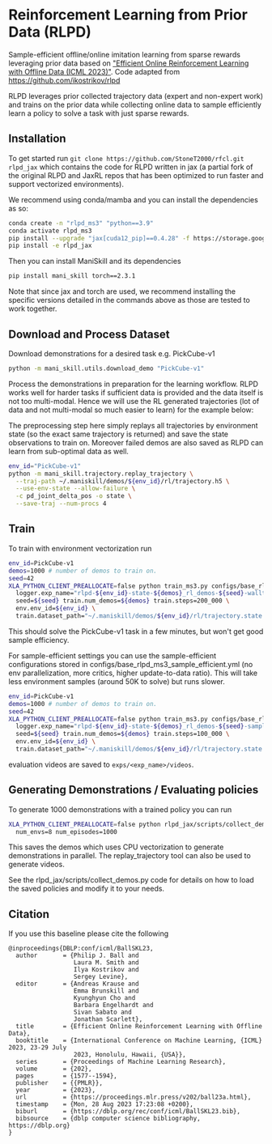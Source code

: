 # Reinforcement Learning from Prior Data (RLPD)

Sample-efficient offline/online imitation learning from sparse rewards leveraging prior data based on ["Efficient Online Reinforcement Learning with Offline Data
(ICML 2023)"](https://arxiv.org/abs/2302.02948). Code adapted from https://github.com/ikostrikov/rlpd

RLPD leverages prior collected trajectory data (expert and non-expert work) and trains on the prior data while collecting online data to sample efficiently learn a policy to solve a task with just sparse rewards.

## Installation

To get started run `git clone https://github.com/StoneT2000/rfcl.git rlpd_jax` which contains the code for RLPD written in jax (a partial fork of the original RLPD and JaxRL repos that has been optimized to run faster and support vectorized environments).

We recommend using conda/mamba and you can install the dependencies as so:

```bash
conda create -n "rlpd_ms3" "python==3.9"
conda activate rlpd_ms3
pip install --upgrade "jax[cuda12_pip]==0.4.28" -f https://storage.googleapis.com/jax-releases/jax_cuda_releases.html
pip install -e rlpd_jax
```

Then you can install ManiSkill and its dependencies

```bash
pip install mani_skill torch==2.3.1
```
Note that since jax and torch are used, we recommend installing the specific versions detailed in the commands above as those are tested to work together.

## Download and Process Dataset

Download demonstrations for a desired task e.g. PickCube-v1
```bash
python -m mani_skill.utils.download_demo "PickCube-v1"
```

<!-- TODO (stao): note how this part can be optional if user wants to do action free learning -->
Process the demonstrations in preparation for the learning workflow. RLPD works well for harder tasks if sufficient data is provided and the data itself is not too multi-modal. Hence we will use the RL generated trajectories (lot of data and not multi-modal so much easier to learn) for the example below:


The preprocessing step here simply replays all trajectories by environment state (so the exact same trajectory is returned) and save the state observations to train on. Moreover failed demos are also saved as RLPD can learn from sub-optimal data as well.

```bash
env_id="PickCube-v1"
python -m mani_skill.trajectory.replay_trajectory \
  --traj-path ~/.maniskill/demos/${env_id}/rl/trajectory.h5 \
  --use-env-state --allow-failure \
  -c pd_joint_delta_pos -o state \
  --save-traj --num-procs 4
```

## Train

To train with environment vectorization run

```bash
env_id=PickCube-v1
demos=1000 # number of demos to train on.
seed=42
XLA_PYTHON_CLIENT_PREALLOCATE=false python train_ms3.py configs/base_rlpd_ms3.yml \
  logger.exp_name="rlpd-${env_id}-state-${demos}_rl_demos-${seed}-walltime_efficient" logger.wandb=True \
  seed=${seed} train.num_demos=${demos} train.steps=200_000 \
  env.env_id=${env_id} \
  train.dataset_path="~/.maniskill/demos/${env_id}/rl/trajectory.state.pd_joint_delta_pos.cpu.h5"
```

This should solve the PickCube-v1 task in a few minutes, but won't get good sample efficiency.

For sample-efficient settings you can use the sample-efficient configurations stored in configs/base_rlpd_ms3_sample_efficient.yml (no env parallelization, more critics, higher update-to-data ratio). This will take less environment samples (around 50K to solve) but runs slower.

```bash
env_id=PickCube-v1
demos=1000 # number of demos to train on.
seed=42
XLA_PYTHON_CLIENT_PREALLOCATE=false python train_ms3.py configs/base_rlpd_ms3_sample_efficient.yml \
  logger.exp_name="rlpd-${env_id}-state-${demos}_rl_demos-${seed}-sample_efficient" logger.wandb=True \
  seed=${seed} train.num_demos=${demos} train.steps=100_000 \
  env.env_id=${env_id} \
  train.dataset_path="~/.maniskill/demos/${env_id}/rl/trajectory.state.pd_joint_delta_pos.cpu.h5"
```

evaluation videos are saved to `exps/<exp_name>/videos`.

## Generating Demonstrations / Evaluating policies

To generate 1000 demonstrations with a trained policy you can run

```bash
XLA_PYTHON_CLIENT_PREALLOCATE=false python rlpd_jax/scripts/collect_demos.py exps/path/to/model.jx \
  num_envs=8 num_episodes=1000
```
This saves the demos which uses CPU vectorization to generate demonstrations in parallel. The replay_trajectory tool can also be used to generate videos.

See the rlpd_jax/scripts/collect_demos.py code for details on how to load the saved policies and modify it to your needs.

## Citation

If you use this baseline please cite the following
```
@inproceedings{DBLP:conf/icml/BallSKL23,
  author       = {Philip J. Ball and
                  Laura M. Smith and
                  Ilya Kostrikov and
                  Sergey Levine},
  editor       = {Andreas Krause and
                  Emma Brunskill and
                  Kyunghyun Cho and
                  Barbara Engelhardt and
                  Sivan Sabato and
                  Jonathan Scarlett},
  title        = {Efficient Online Reinforcement Learning with Offline Data},
  booktitle    = {International Conference on Machine Learning, {ICML} 2023, 23-29 July
                  2023, Honolulu, Hawaii, {USA}},
  series       = {Proceedings of Machine Learning Research},
  volume       = {202},
  pages        = {1577--1594},
  publisher    = {{PMLR}},
  year         = {2023},
  url          = {https://proceedings.mlr.press/v202/ball23a.html},
  timestamp    = {Mon, 28 Aug 2023 17:23:08 +0200},
  biburl       = {https://dblp.org/rec/conf/icml/BallSKL23.bib},
  bibsource    = {dblp computer science bibliography, https://dblp.org}
}
```